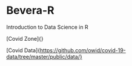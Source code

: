# Bevera-R
Introduction to Data Science in R

[Covid Zone]{}

[Covid Data]{https://github.com/owid/covid-19-data/tree/master/public/data/}
